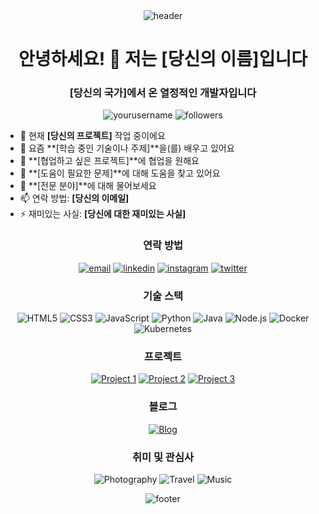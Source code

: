 <div align="center">
  <img src="https://capsule-render.vercel.app/api?type=waving&color=0:EEFF00,100:a82da8&height=200&section=header&text=Welcome%20to%20My%20GitHub!&fontSize=50&fontAlignY=40&animation=twinkling&desc=I'm%20[Your%20Name]&descAlignY=60" alt="header"/>
</div>

<h1 align="center">안녕하세요! 👋 저는 [당신의 이름]입니다</h1>
<h3 align="center">[당신의 국가]에서 온 열정적인 개발자입니다</h3>

<p align="center">
  <img src="https://komarev.com/ghpvc/?username=yourusername&label=Profile%20views&color=ff69b4&style=flat-square" alt="yourusername" />
  <img src="https://img.shields.io/github/followers/yourusername?label=Followers&style=social" alt="followers" />
</p>

- 🔭 현재 **[당신의 프로젝트]** 작업 중이에요
- 🌱 요즘 **[학습 중인 기술이나 주제]**을(를) 배우고 있어요
- 👯 **[협업하고 싶은 프로젝트]**에 협업을 원해요
- 🤔 **[도움이 필요한 문제]**에 대해 도움을 찾고 있어요
- 💬 **[전문 분야]**에 대해 물어보세요
- 📫 연락 방법: **[당신의 이메일]**
- ⚡ 재미있는 사실: **[당신에 대한 재미있는 사실]**

<h3 align="center">연락 방법</h3>
<p align="center">
  <a href="mailto:your.email@example.com"><img src="https://img.shields.io/badge/Email-D14836?style=for-the-badge&logo=gmail&logoColor=white" alt="email"/></a>
  <a href="https://linkedin.com/in/yourlinkedin"><img src="https://img.shields.io/badge/LinkedIn-0077B5?style=for-the-badge&logo=linkedin&logoColor=white" alt="linkedin"/></a>
  <a href="https://instagram.com/yourinstagram"><img src="https://img.shields.io/badge/Instagram-E4405F?style=for-the-badge&logo=instagram&logoColor=white" alt="instagram"/></a>
  <a href="https://twitter.com/yourtwitter"><img src="https://img.shields.io/badge/Twitter-1DA1F2?style=for-the-badge&logo=twitter&logoColor=white" alt="twitter"/></a>
</p>

<h3 align="center">기술 스택</h3>
<p align="center">
  <img src="https://img.shields.io/badge/HTML5-E34F26?style=for-the-badge&logo=html5&logoColor=white" alt="HTML5"/>
  <img src="https://img.shields.io/badge/CSS3-1572B6?style=for-the-badge&logo=css3&logoColor=white" alt="CSS3"/>
  <img src="https://img.shields.io/badge/JavaScript-F7DF1E?style=for-the-badge&logo=javascript&logoColor=black" alt="JavaScript"/>
  <img src="https://img.shields.io/badge/Python-3776AB?style=for-the-badge&logo=python&logoColor=white" alt="Python"/>
  <img src="https://img.shields.io/badge/Java-007396?style=for-the-badge&logo=java&logoColor=white" alt="Java"/>
  <img src="https://img.shields.io/badge/Node.js-339933?style=for-the-badge&logo=nodedotjs&logoColor=white" alt="Node.js"/>
  <img src="https://img.shields.io/badge/Docker-2496ED?style=for-the-badge&logo=docker&logoColor=white" alt="Docker"/>
  <img src="https://img.shields.io/badge/Kubernetes-326CE5?style=for-the-badge&logo=kubernetes&logoColor=white" alt="Kubernetes"/>
</p>

<h3 align="center">프로젝트</h3>
<p align="center">
  <a href="https://github.com/yourusername/yourproject1"><img src="https://img.shields.io/badge/Project%201-ff69b4?style=for-the-badge&logo=github&logoColor=white" alt="Project 1"/></a>
  <a href="https://github.com/yourusername/yourproject2"><img src="https://img.shields.io/badge/Project%202-ff69b4?style=for-the-badge&logo=github&logoColor=white" alt="Project 2"/></a>
  <a href="https://github.com/yourusername/yourproject3"><img src="https://img.shields.io/badge/Project%203-ff69b4?style=for-the-badge&logo=github&logoColor=white" alt="Project 3"/></a>
</p>

<h3 align="center">블로그</h3>
<p align="center">
  <a href="https://yourblog.com"><img src="https://img.shields.io/badge/Blog-1a1a1a?style=for-the-badge&logo=wordpress&logoColor=white" alt="Blog"/></a>
</p>

<h3 align="center">취미 및 관심사</h3>
<p align="center">
  <img src="https://img.shields.io/badge/Photography-007ACC?style=for-the-badge&logo=google%20photos&logoColor=white" alt="Photography"/>
  <img src="https://img.shields.io/badge/Travel-008000?style=for-the-badge&logo=googlemaps&logoColor=white" alt="Travel"/>
  <img src="https://img.shields.io/badge/Music-FF0000?style=for-the-badge&logo=youtubemusic&logoColor=white" alt="Music"/>
</p>

<div align="center">
  <img src="https://capsule-render.vercel.app/api?type=waving&color=0:a82da8,100:EEFF00&height=150&section=footer&text=Thank%20you%20for%20visiting!&fontSize=25&animation=twinkling&fontAlignY=70" alt="footer"/>
</div>
